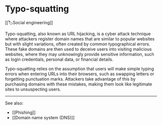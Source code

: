 
# Typo-squatting

[[🏷️Social engineering]]

Typo-squatting, also known as URL hijacking, is a cyber attack technique where attackers register domain names that are similar to popular websites but with slight variations, often created by common typographical errors. These fake domains are then used to deceive users into visiting malicious websites, where they may unknowingly provide sensitive information, such as login credentials, personal data, or financial details.

Typo-squatting relies on the assumption that users will make simple typing errors when entering URLs into their browsers, such as swapping letters or forgetting punctuation marks. Attackers take advantage of this by purchasing domains with these mistakes, making them look like legitimate sites to unsuspecting users.

---

See also:

- [[Phishing]]
- [[Domain name system (DNS)]]
